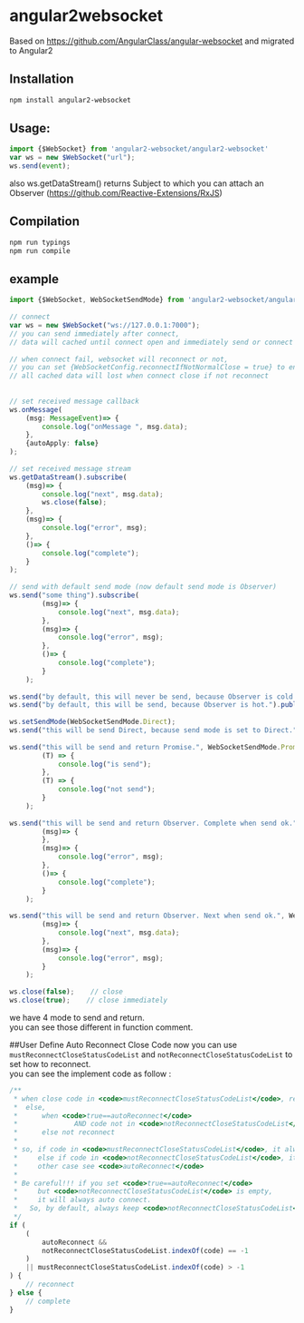 # angular2websocket

Based on https://github.com/AngularClass/angular-websocket and migrated to Angular2
## Installation

```bash
npm install angular2-websocket
```

## Usage:
```typescript
import {$WebSocket} from 'angular2-websocket/angular2-websocket'
var ws = new $WebSocket("url");
ws.send(event);

```

also
ws.getDataStream() returns Subject<any> to which you can attach an Observer (https://github.com/Reactive-Extensions/RxJS)

## Compilation
```bash
npm run typings
npm run compile

```

## example
```typescript
import {$WebSocket, WebSocketSendMode} from 'angular2-websocket/angular2-websocket';
  
// connect
var ws = new $WebSocket("ws://127.0.0.1:7000");
// you can send immediately after connect, 
// data will cached until connect open and immediately send or connect fail.
  
// when connect fail, websocket will reconnect or not,
// you can set {WebSocketConfig.reconnectIfNotNormalClose = true} to enable auto reconnect
// all cached data will lost when connect close if not reconnect
  
  
// set received message callback
ws.onMessage(
    (msg: MessageEvent)=> {
        console.log("onMessage ", msg.data);
    },
    {autoApply: false}
);
  
// set received message stream
ws.getDataStream().subscribe(
    (msg)=> {
        console.log("next", msg.data);
        ws.close(false);
    },
    (msg)=> {
        console.log("error", msg);
    },
    ()=> {
        console.log("complete");
    }
);
  
// send with default send mode (now default send mode is Observer)
ws.send("some thing").subscribe(
        (msg)=> {
            console.log("next", msg.data);
        },
        (msg)=> {
            console.log("error", msg);
        },
        ()=> {
            console.log("complete");
        }
    );
  
ws.send("by default, this will never be send, because Observer is cold.");
ws.send("by default, this will be send, because Observer is hot.").publish().connect();
  
ws.setSendMode(WebSocketSendMode.Direct);
ws.send("this will be send Direct, because send mode is set to Direct.");
  
ws.send("this will be send and return Promise.", WebSocketSendMode.Promise).then(
        (T) => {
            console.log("is send");
        },
        (T) => {
            console.log("not send");
        }
    );
  
ws.send("this will be send and return Observer. Complete when send ok.", WebSocketSendMode.Observable).subscribe(
        (msg)=> {
        },
        (msg)=> {
            console.log("error", msg);
        },
        ()=> {
            console.log("complete");
        }
    );
  
ws.send("this will be send and return Observer. Next when send ok.", WebSocketSendMode.OldObservable).subscribe(
        (msg)=> {
            console.log("next", msg.data);
        },
        (msg)=> {
            console.log("error", msg);
        }
    );
  
ws.close(false);    // close
ws.close(true);    // close immediately
```

we have 4 mode to send and return.  
you can see those different in function comment.
  
  
##User Define Auto Reconnect Close Code
now you can use <code>mustReconnectCloseStatusCodeList</code> and <code>notReconnectCloseStatusCodeList</code> to set how to reconnect.  
you can see the implement code as follow :
```javascript
/**
 * when close code in <code>mustReconnectCloseStatusCodeList</code>, reconnect
 *  else,
 *      when <code>true==autoReconnect</code>
 *              AND code not in <code>notReconnectCloseStatusCodeList</code>, reconnect
 *      else not reconnect
 *
 * so, if code in <code>mustReconnectCloseStatusCodeList</code>, it always reconnect
 *     else if code in <code>notReconnectCloseStatusCodeList</code>, it always not reconnect
 *     other case see <code>autoReconnect</code>
 *
 * Be careful!!! if you set <code>true==autoReconnect</code>
 *     but <code>notReconnectCloseStatusCodeList</code> is empty,
 *     it will always auto connect.
 *   So, by default, always keep <code>notReconnectCloseStatusCodeList</code> have item <code>1000</code>
 */
if (
    (
        autoReconnect &&
        notReconnectCloseStatusCodeList.indexOf(code) == -1
    )
    || mustReconnectCloseStatusCodeList.indexOf(code) > -1
) {
    // reconnect
} else {
    // complete
}
```

